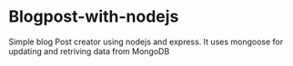 # Blogpost-with-nodejs

Simple blog Post creator using nodejs and express.
It uses mongoose for updating and retriving data from MongoDB
